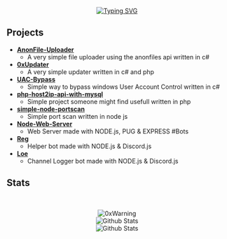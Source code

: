 <div align="center">
<p align="center">
 
  [![Typing SVG](https://readme-typing-svg.herokuapp.com/?lines=Self+Taught+Developer;Cyber+Security+Researcher)](https://git.io/typing-svg)
 
</p>
</div>

## Projects
* **[AnonFile-Uploader](https://github.com/0xWarning/AnonFile-Uploader)**
  * A very simple file uploader using the anonfiles api written in c#
* **[0xUpdater](https://github.com/0xWarning/0xUpdater-2.0)**
  * A very simple updater written in c# and php
* **[UAC-Bypass](https://github.com/0xWarning/UAC-Bypass)**
  * Simple way to bypass windows User Account Control written in c#
* **[php-host2ip-api-with-mysql](https://github.com/0xWarning/php-host2ip-api-with-mysql)**
  * Simple project someone might find usefull written in php
* **[simple-node-portscan](https://github.com/0xWarning/simple-node-portscan)**
  * Simple port scan written in node js
* **[Node-Web-Server](https://github.com/0xWarning/Node-Web-Server)**
  * Web Server made with NODE.js,  PUG & EXPRESS
#Bots
* **[Reg](https://github.com/0xWarning/Reg)**
  * Helper bot made with NODE.js & Discord.js
* **[Loe](https://github.com/0xWarning/Loe)**
  * Channel Logger bot made with NODE.js & Discord.js

## Stats

<br>
<p align="center">
<img src="https://komarev.com/ghpvc/?username=0xWarning&label=Profile%20views&color=0e75b6&style=flat" alt="0xWarning" />
<br>
<img src="https://github-readme-stats.vercel.app/api/top-langs/?username=0xwarning&theme=dark&layout=compact" alt="Github Stats"/>
<br>
<img src="https://github-readme-stats.vercel.app/api?username=0xwarning&show_icons=true&theme=dark&count_private=true" alt="Github Stats"/>

<!--
**0xWarning/0xWarning** is a ✨ _special_ ✨ repository because its `README.md` (this file) appears on your GitHub profile.

Here are some ideas to get you started:

- 🔭 I’m currently working on ...
- 🌱 I’m currently learning ...
- 👯 I’m looking to collaborate on ...
- 🤔 I’m looking for help with ...
- 💬 Ask me about ...
- 📫 How to reach me: ...
- 😄 Pronouns: ...
- ⚡ Fun fact: ...
-->
